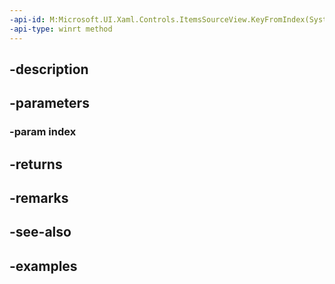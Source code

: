 ```yaml
---
-api-id: M:Microsoft.UI.Xaml.Controls.ItemsSourceView.KeyFromIndex(System.Int32)
-api-type: winrt method
---
```


## -description

## -parameters

### -param index

## -returns

## -remarks

## -see-also

## -examples

